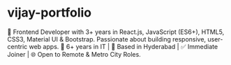 # vijay-portfolio
🚀 Frontend Developer with 3+ years in React.js, JavaScript (ES6+), HTML5, CSS3, Material UI &amp; Bootstrap. Passionate about building responsive, user-centric web apps. 💼 6+ years in IT | 📍 Based in Hyderabad | ✅ Immediate Joiner | 🌐 Open to Remote &amp; Metro City Roles.
